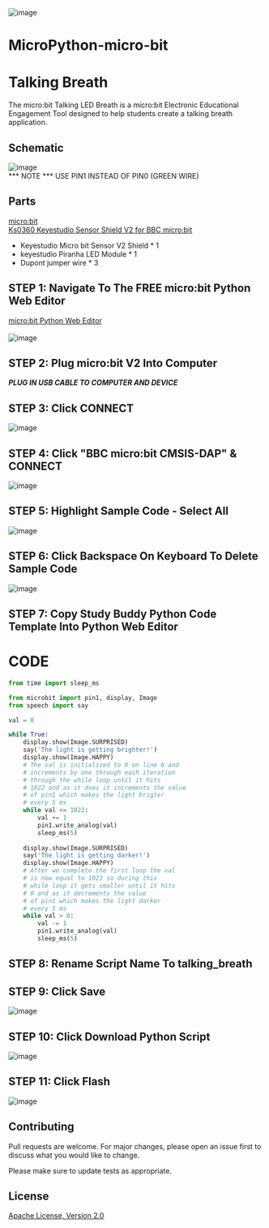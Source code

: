 ![image](https://github.com/mytechnotalent/MicroPython-micro-bit_Talking_Breath/blob/main/MicroPython-micro-bit%20Talking%20Breath.png?raw=true)

# MicroPython-micro-bit
# Talking Breath
The micro:bit Talking LED Breath is a micro:bit Electronic Educational Engagement Tool designed to help students create a talking breath application.

## Schematic
![image](https://github.com/mytechnotalent/MicroPython-micro-bit_Talking_Breath/blob/main/schematic.png?raw=true)<br>
*** NOTE *** USE PIN1 INSTEAD OF PIN0 (GREEN WIRE)

## Parts
[micro:bit](https://microbit.org/buy/?location=US&version=microbitV2)<br>
[Ks0360 Keyestudio Sensor Shield V2 for BBC micro:bit](https://www.amazon.com/gp/product/B08H7VSLZH/)<br>
* Keyestudio Micro bit Sensor V2 Shield * 1
* keyestudio Piranha LED Module * 1
* Dupont jumper wire * 3

## STEP 1: Navigate To The FREE micro:bit Python Web Editor
[micro:bit Python Web Editor](https://python.microbit.org/v/beta)<br><br>
![image](https://github.com/mytechnotalent/MicroPython-micro-bit_Talking_Breath/blob/main/STEP%201.png?raw=true)

## STEP 2: Plug micro:bit V2 Into Computer
***PLUG IN USB CABLE TO COMPUTER AND DEVICE***

## STEP 3: Click CONNECT
![image](https://github.com/mytechnotalent/MicroPython-micro-bit_Talking_Breath/blob/main/STEP%203.png?raw=true)

## STEP 4: Click "BBC micro:bit CMSIS-DAP" & CONNECT
![image](https://github.com/mytechnotalent/MicroPython-micro-bit_Talking_Breath/blob/main/STEP%204.png?raw=true)

## STEP 5: Highlight Sample Code - Select All
![image](https://github.com/mytechnotalent/MicroPython-micro-bit_Talking_Breath/blob/main/STEP%205.png?raw=true)

## STEP 6: Click Backspace On Keyboard To Delete Sample Code
![image](https://github.com/mytechnotalent/MicroPython-micro-bit_Talking_Breath/blob/main/STEP%206.png?raw=true)

## STEP 7: Copy Study Buddy Python Code Template Into Python Web Editor

# CODE
```python
from time import sleep_ms

from microbit import pin1, display, Image
from speech import say

val = 0

while True:
    display.show(Image.SURPRISED)
    say('The light is getting brighter!')
    display.show(Image.HAPPY)
    # The val is initialized to 0 on line 6 and 
    # increments by one through each iteration
    # through the while loop until it hits 
    # 1022 and as it does it increments the value
    # of pin1 which makes the light brigter
    # every 5 ms
    while val <= 1022:
        val += 1
        pin1.write_analog(val)
        sleep_ms(5)
   
    display.show(Image.SURPRISED)
    say('The light is getting darker!')
    display.show(Image.HAPPY)    
    # After we complete the first loop the val
    # is now equal to 1023 so during this
    # while loop it gets smaller until it hits 
    # 0 and as it decrements the value
    # of pin1 which makes the light darker
    # every 5 ms
    while val > 0:
        val -= 1
        pin1.write_analog(val)
        sleep_ms(5)
```

## STEP 8: Rename Script Name To talking_breath

## STEP 9: Click Save
![image](https://github.com/mytechnotalent/MicroPython-micro-bit_Talking_Breath/blob/main/STEP%209.png?raw=true)

## STEP 10: Click Download Python Script
![image](https://github.com/mytechnotalent/MicroPython-micro-bit_Talking_Breath/blob/main/STEP%2010.png?raw=true)

## STEP 11: Click Flash
![image](https://github.com/mytechnotalent/MicroPython-micro-bit_Talking_Breath/blob/main/STEP%2011.png?raw=true)

## Contributing
Pull requests are welcome. For major changes, please open an issue first to discuss what you would like to change.

Please make sure to update tests as appropriate.

## License
[Apache License, Version 2.0](https://www.apache.org/licenses/LICENSE-2.0)

